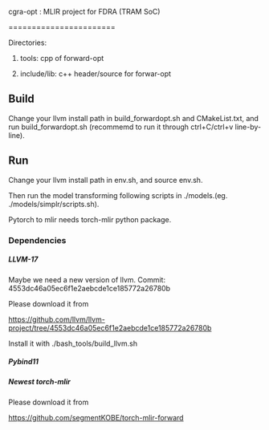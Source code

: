 cgra-opt : MLIR project for FDRA (TRAM SoC)

=======================

Directories:

1. tools: cpp of forward-opt

2. include/lib: c++ header/source for forwar-opt 

## Build 

Change your llvm install path in build_forwardopt.sh and CMakeList.txt, and run build_forwardopt.sh (recommemd to run it through ctrl+C/ctrl+v line-by-line).

## Run

Change your llvm install path in env.sh, and source env.sh.

Then run the model transforming following scripts in ./models.(eg. ./models/simplr/scripts.sh). 

Pytorch to mlir needs torch-mlir python package.

### Dependencies
##### LLVM-17
Maybe we need a new version of llvm. Commit: 4553dc46a05ec6f1e2aebcde1ce185772a26780b

Please download it from

https://github.com/llvm/llvm-project/tree/4553dc46a05ec6f1e2aebcde1ce185772a26780b

Install it with ./bash_tools/build_llvm.sh

##### Pybind11

##### Newest torch-mlir 

Please download it from

https://github.com/segmentKOBE/torch-mlir-forward

